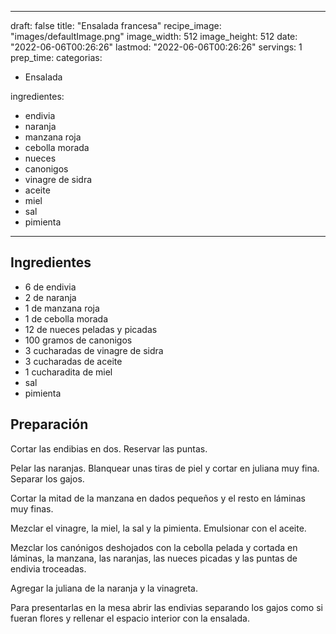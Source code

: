
---
draft: false
title: "Ensalada francesa"
recipe_image: "images/defaultImage.png"
image_width: 512
image_height: 512
date: "2022-06-06T00:26:26"
lastmod: "2022-06-06T00:26:26"
servings: 1
prep_time: 
categorias:
  - Ensalada

ingredientes:
  - endivia
  - naranja
  - manzana roja
  - cebolla morada
  - nueces
  - canonigos
  - vinagre de sidra
  - aceite
  - miel
  - sal
  - pimienta
---

## Ingredientes
- 6  de endivia
- 2  de naranja
- 1  de manzana roja
- 1  de cebolla morada
- 12  de nueces peladas y picadas
- 100 gramos de canonigos
- 3 cucharadas de vinagre de sidra
- 3 cucharadas de aceite
- 1 cucharadita de miel
- sal
- pimienta

## Preparación
Cortar las endibias en dos. Reservar las puntas.

Pelar las naranjas. Blanquear unas tiras de piel y cortar en juliana muy fina. Separar los gajos.

Cortar la mitad de la manzana en dados pequeños y el resto en láminas muy finas.

Mezclar el vinagre, la miel, la sal y la pimienta. Emulsionar con el aceite.

Mezclar los canónigos deshojados con la cebolla pelada y cortada en láminas, la manzana, las naranjas, las nueces picadas y las puntas de endivia troceadas. 

Agregar la juliana de la naranja y la vinagreta.

Para presentarlas en la mesa abrir las endivias separando los gajos como si fueran flores y rellenar el espacio interior con la ensalada. 


